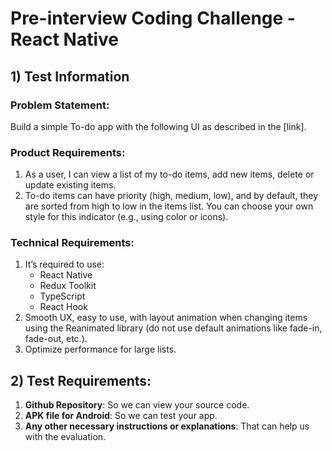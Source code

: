 # Pre-interview Coding Challenge - React Native

## 1) Test Information

### Problem Statement:

Build a simple To-do app with the following UI as described in the [link].

### Product Requirements:

1. As a user, I can view a list of my to-do items, add new items, delete or update existing items.
2. To-do items can have priority (high, medium, low), and by default, they are sorted from high to low in the items list. You can choose your own style for this indicator (e.g., using color or icons).

### Technical Requirements:

1. It’s required to use:
   - React Native
   - Redux Toolkit
   - TypeScript
   - React Hook
2. Smooth UX, easy to use, with layout animation when changing items using the Reanimated library (do not use default animations like fade-in, fade-out, etc.).
3. Optimize performance for large lists.

## 2) Test Requirements:

1. **Github Repository**: So we can view your source code.
2. **APK file for Android**: So we can test your app.
3. **Any other necessary instructions or explanations**: That can help us with the evaluation.
